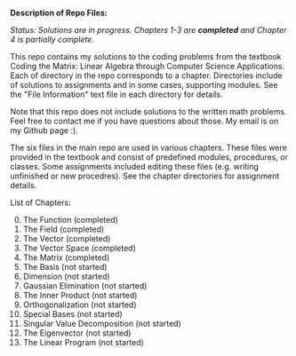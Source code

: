 **Description of Repo Files:**

*Status: Solutions are in progress. Chapters 1-3 are **completed** and Chapter 4 is partially complete.*

This repo contains my solutions to the coding problems from the textbook Coding the Matrix: Linear Algebra through Computer Science 
Applications. Each of directory in the repo corresponds to a chapter. Directories include of solutions to assignments and in some
cases, supporting modules. See the "File Information" text file in each directory for details.

Note that this repo does not include solutions to the written math problems. Feel free to contact me if you have questions about those.
My email is on my Github page :).

The six files in the main repo are used in various chapters. These files were provided in the textbook and consist of predefined 
modules, procedures, or classes. Some assignments included editing these files (e.g. writing unfinished or new procedres). See the 
chapter directories for assignment details.

List of Chapters:

0. The Function (completed)
1. The Field (completed)
2. The Vector (completed)
3. The Vector Space (completed)
4. The Matrix (completed)
5. The Basis (not started)
6. Dimension (not started)
7. Gaussian Elimination (not started)
8. The Inner Product (not started)
9. Orthogonalization (not started)
10. Special Bases (not started)
11. Singular Value Decomposition (not started)
12. The Eigenvector (not started)
13. The Linear Program (not started)

